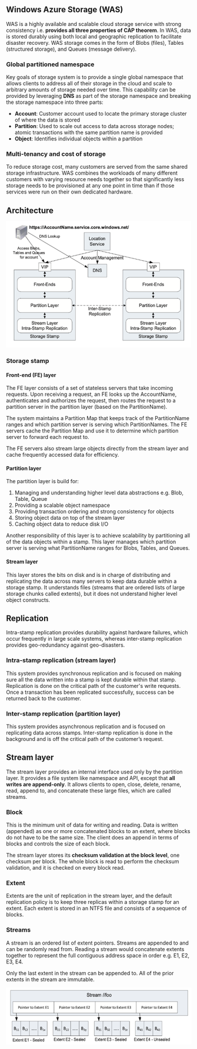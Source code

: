 ## Windows Azure Storage (WAS)

WAS is a highly available and scalable cloud storage service with strong consistency i.e. **provides all three properties of CAP theorem**. In WAS, data is stored durably using both local and geographic replication to facilitate disaster recovery. WAS storage comes in the form of Blobs (files), Tables (structured storage), and Queues (message delivery).

### Global partitioned namespace

Key goals of storage system is to provide a single global namespace that allows clients to address all of their storage in the cloud and scale to arbitrary amounts of storage needed over time. This capability can be provided by leveraging **DNS** as part of the storage namespace and breaking the storage namespace into three parts:

- **Account**: Customer account used to locate the primary storage cluster of where the data is stored
- **Partition**: Used to scale out access to data across storage nodes; atomic transactions with the same partition name is provided
- **Object**: Identifies individual objects within a partition

### Multi-tenancy and cost of storage

To reduce storage cost, many customers are served from the same shared storage infrastructure. WAS combines the workloads of many different customers with varying resource needs together so that significantly less storage needs to be provisioned at any one point in time than if those services were run on their own dedicated hardware.

## Architecture

<img src="./assets/WAS.png">

### Storage stamp

#### Front-end (FE) layer

The FE layer consists of a set of stateless servers that take incoming requests. Upon receiving a request, an FE looks up the AccountName, authenticates and authorizes the request, then routes the request to a partition server in the partition layer (based on the PartitionName).

The system maintains a Partition Map that keeps track of the PartitionName ranges and which partition server is serving which PartitionNames. The FE servers cache the Partition Map and use it to determine which partition server to forward each request to.

The FE servers also stream large objects directly from the stream layer and cache frequently accessed data for efficiency.

#### Partition layer

The partition layer is build for:

1. Managing and understanding higher level data abstractions e.g. Blob, Table, Queue
2. Providing a scalable object namespace
3. Providing transaction ordering and strong consistency for objects
4. Storing object data on top of the stream layer
5. Caching object data to reduce disk I/O

Another responsibility of this layer is to achieve scalability by partitioning all of the data objects within a stamp. This layer manages which partition server is serving what PartitionName ranges for Blobs, Tables, and Queues.

#### Stream layer

This layer stores the bits on disk and is in charge of distributing and replicating the data across many servers to keep data durable within a storage stamp. It understands files (streams that are ordered lists of large storage chunks called extents), but it does not understand higher level object constructs.

## Replication

Intra-stamp replication provides durability against hardware failures, which occur frequently in large scale systems, whereas inter-stamp replication provides geo-redundancy against geo-disasters.

### Intra-stamp replication (stream layer)

This system provides synchronous replication and is focused on making sure all the data written into a stamp is kept durable within that stamp. Replication is done on the critical path of the customer's write requests. Once a transaction has been replicated successfully, success can be returned back to the customer.

### Inter-stamp replication (partition layer)

This system provides asynchronous replication and is focused on replicating data across stamps. Inter-stamp replication is done in the background and is off the critical path of the customer’s request.

## Stream layer

The stream layer provides an internal interface used only by the partition layer. It provides a file system like namespace and API, except that **all writes are append-only**. It allows clients to open, close, delete, rename, read, append to, and concatenate these large files, which are called streams.

### Block

This is the minimum unit of data for writing and reading. Data is written (appended) as one or more concatenated blocks to an extent, where blocks do not have to be the same size. The client does an append in terms of blocks and controls the size of each block.

The stream layer stores its **checksum validation at the block level**, one checksum per block. The whole block is read to perform the checksum validation, and it is checked on every block read.

### Extent

Extents are the unit of replication in the stream layer, and the default replication policy is to keep three replicas within a storage stamp for an extent. Each extent is stored in an NTFS file and consists of a sequence of blocks.

### Streams

A stream is an ordered list of extent pointers. Streams are appended to and can be randomly read from. Reading a stream would concatenate extents together to represent the full contiguous address space in order
e.g. E1, E2, E3, E4.

Only the last extent in the stream can be appended to. All of the prior extents in the stream are immutable.

<img src="./assets/WAS-stream.png">
